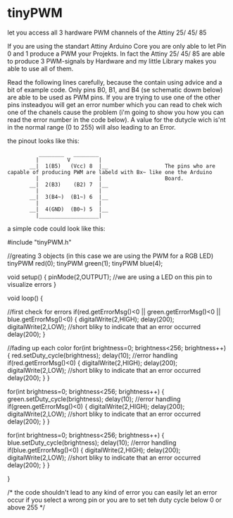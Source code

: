 # tinyPWM
let you access all 3 hardware PWM channels of the Attiny 25/ 45/ 85

If you are using the standart Attiny Arduino Core you are only able to let Pin 0 and 1 produce a PWM your Projekts. 
In fact the Attiny 25/ 45/ 85 are able to produce 3 PWM-signals by Hardware and my little Library makes you able to use all of them.

Read the following lines carefully, because the contain using advice and a bit of example code.
Only pins B0, B1, and B4 (se schematic dowm below) are able to be used as PWM pins. If you are trying to use one of the other pins
insteadyou will get an error number which you can read to chek wich one of the chanels cause the problem 
(i'm going to show you how you can read the error number in the code below). A value for the dutycle wich is'nt in the normal range (0 
to 255) will also leading to an Error.


the pinout looks like this:

              ________   ________
             |         V         |
           __|  1(B5)   (Vcc) 8  |__                  The pins who are capable of producing PWM are labeld with Bx~ like one the Arduino
             |                   |                    Board.
           __|  2(B3)    (B2) 7  |__
             |                   |
           __|  3(B4~)  (B1~) 6  |__    
             |                   |
           __|  4(GND)  (B0~) 5  |__    
             |___________________|


a simple code could look like this:

#include "tinyPWM.h"

//greating 3 objects (in this case we are using the PWM for a RGB LED)
tinyPWM red(0);
tinyPWM green(1);
tinyPWM blue(4);

void setup() {
  pinMode(2,OUTPUT); //we are using a LED on this pin to visualize errors
}

void loop() {
  
  //first check for errors 
  if(red.getErrorMsg()<0 || green.getErrorMsg()<0 || blue.getErrorMsg()<0) {
    digitalWrite(2,HIGH);
    delay(200);
    digitalWrite(2,LOW);    //short bliky to indicate that an error occurred 
    delay(200);
  }
  
  //fading up each color
  for(int brightness=0; brightness<256; brightness++) {
    red.setDuty_cycle(brightness);
    delay(10);
    //error handling
    if(red.getErrorMsg()<0) {
    digitalWrite(2,HIGH);
    delay(200);
    digitalWrite(2,LOW);    //short bliky to indicate that an error occurred 
    delay(200);
    }
  }
  
  for(int brightness=0; brightness<256; brightness++) {
    green.setDuty_cycle(brightness);
    delay(10);
    //error handling
    if(green.getErrorMsg()<0) {
    digitalWrite(2,HIGH);
    delay(200);
    digitalWrite(2,LOW);    //short bliky to indicate that an error occurred 
    delay(200);
    }
  }
  
  for(int brightness=0; brightness<256; brightness++) {
    blue.setDuty_cycle(brightness);
    delay(10);
    //error handling
    if(blue.getErrorMsg()<0) {
    digitalWrite(2,HIGH);
    delay(200);
    digitalWrite(2,LOW);    //short bliky to indicate that an error occurred 
    delay(200);
    }
  }
  
}

/*
the code shouldn't lead to any kind of error 
you can easily let an error occur if you select a wrong pin or you are to set teh duty cycle below 0 or above 255
*/
